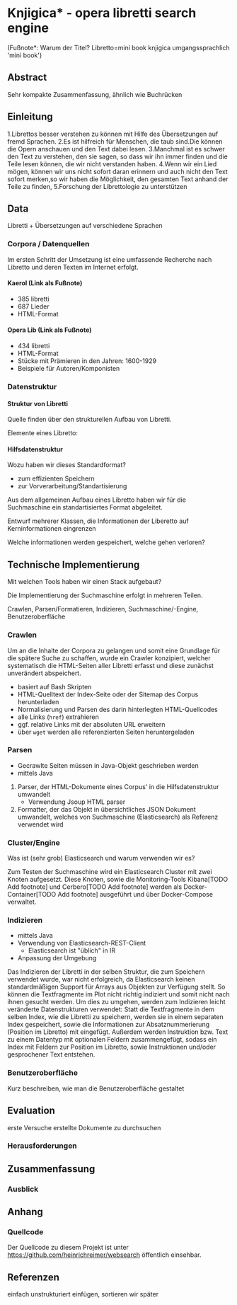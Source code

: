 # Knjigica* - opera libretti search engine

(Fußnote*:
Warum der Titel?
Libretto=mini book
knjigica umgangssprachlich 'mini book')

## Abstract

Sehr kompakte Zusammenfassung, ähnlich wie Buchrücken

## Einleitung

1.Librettos besser verstehen zu können mit Hilfe des Übersetzungen auf fremd Sprachen.
2.Es ist hilfreich für Menschen, die taub sind.Die können die Opern anschauen und den Text dabei lesen.
3.Manchmal ist es schwer den Text zu verstehen, den sie sagen, so dass wir ihn immer finden und die Teile lesen können, die wir nicht verstanden haben.
4.Wenn wir ein Lied mögen, können wir uns nicht sofort daran erinnern und auch nicht den Text sofort merken,so wir haben die Möglichkeit, den gesamten Text anhand der Teile zu finden,
5.Forschung der Librettologie zu unterstützen

## Data

Libretti + Übersetzungen auf verschiedene Sprachen

### Corpora / Datenquellen

Im ersten Schritt der Umsetzung ist eine umfassende Recherche
nach Libretto und deren Texten im Internet erfolgt.

#### Kaerol (Link als Fußnote)

- 385 libretti
- 687 Lieder
- HTML-Format

#### Opera Lib (Link als Fußnote)

- 434 libretti
- HTML-Format
- Stücke mit Prämieren in den Jahren: 1600-1929
- Beispiele für Autoren/Komponisten

<!--
#### Opera Folio (Link als Fußnote)

- noch nicht benutzt
- 512 libretti
- Italienische Libretti vom 18. bis frühes 20. Jahrhundert
- Französische Libretti vom 17. bis 20. Jahrhundert
- Englische Libretti vom 18. Jahrhundert
- Deutsche Libretti vom 18. bis 19. Jahrhundert

#### Opera Glass @ Standford (Link als Fußnote)

- noch nicht benutzt
- 170 Libretti
- 389 Übersetzungen
- 65 Komponisten

#### Aria (Link als Fußnote)

- noch nicht benutzt
- 177 Libretti
- Maintainer/Creator: Rob Glaubitz

#### Teatro La Fenice di Venezia Libretti (Link als Fußnote)

- noch nicht benutzt
- 1792

#### Collection Ulric Voyer (Link als Fußnote)

- noch nicht benutzt
- 220 Libretti
-->

### Datenstruktur

#### Struktur von Libretti

Quelle finden über den strukturellen Aufbau von Libretti. 

Elemente eines Libretto: 


#### Hilfsdatenstruktur 

Wozu haben wir dieses Standardformat?
- zum effizienten Speichern
- zur Vorverarbeitung/Standartisierung

Aus dem allgemeinen Aufbau eines Libretto haben wir für die Suchmaschine ein standartisiertes Format abgeleitet.

Entwurf mehrerer Klassen, die Informationen der Liberetto auf Kerninformationen eingrenzen

Welche informationen werden gespeichert, welche gehen verloren?

## Technische Implementierung

Mit welchen Tools haben wir einen Stack aufgebaut?

Die Implementierung der Suchmaschine erfolgt in mehreren Teilen.

Crawlen, Parsen/Formatieren, Indizieren, Suchmaschine/-Engine, Benutzeroberfläche

### Crawlen

Um an die Inhalte der Corpora zu gelangen 
und somit eine Grundlage für die spätere Suche zu schaffen, 
wurde ein Crawler konzipiert, 
welcher systematisch die HTML-Seiten aller Libretti erfasst 
und diese zunächst unverändert abspeichert. 

- basiert auf Bash Skripten
- HTML-Quelltext der Index-Seite oder der Sitemap des Corpus herunterladen 
- Normalisierung und Parsen des darin hinterlegten HTML-Quellcodes
- alle Links (`href`) extrahieren
- ggf. relative Links mit der absoluten URL erweitern
- über `wget` werden alle referenzierten Seiten heruntergeladen

### Parsen

- Gecrawlte Seiten müssen in Java-Objekt geschrieben werden
- mittels Java

1. Parser, der HTML-Dokumente eines Corpus' in die Hilfsdatenstruktur umwandelt
    - Verwendung Jsoup HTML parser
2. Formatter, der das Objekt in übersichtliches JSON Dokument umwandelt, 
    welches von Suchmaschine (Elasticsearch) als Referenz verwendet wird

### Cluster/Engine

Was ist (sehr grob) Elasticsearch und warum verwenden wir es?

Zum Testen der Suchmaschine wird ein Elasticsearch Cluster mit zwei Knoten aufgesetzt.
Diese Knoten, sowie die Monitoring-Tools Kibana[TODO Add footnote] und Cerbero[TODO Add footnote] 
werden als Docker-Container[TODO Add footnote] ausgeführt und über Docker-Compose verwaltet.

### Indizieren
- mittels Java
- Verwendung von Elasticsearch-REST-Client
  - Elasticsearch ist "üblich" in IR
- Anpassung der Umgebung

Das Indizieren der Libretti in der selben Struktur, 
die zum Speichern verwendet wurde, war nicht erfolgreich, 
da Elasticsearch keinen standardmäßigen Support für Arrays aus Objekten zur Verfügung stellt.
So können die Textfragmente im Plot nicht richtig indiziert und somit nicht nach ihnen gesucht werden.
Um dies zu umgehen, werden zum Indizieren leicht veränderte Datenstrukturen verwendet:
Statt die Textfragmente in dem selben Index, wie die Libretti zu speichern, 
werden sie in einem separaten Index gespeichert, 
sowie die Informationen zur Absatznummerierung (Position im Libretto) mit eingefügt. 
Außerdem werden Instruktion bzw. Text zu einem Datentyp mit optionalen Feldern zusammengefügt, 
sodass ein Index mit Feldern zur Position im Libretto, 
sowie Instruktionen und/oder gesprochener Text entstehen.

### Benutzeroberfläche

Kurz beschreiben, wie man die Benutzeroberfläche gestaltet

## Evaluation

erste Versuche erstellte Dokumente zu durchsuchen

### Herausforderungen

## Zusammenfassung

### Ausblick

## Anhang

### Quellcode

Der Quellcode zu diesem Projekt ist unter https://github.com/heinrichreimer/websearch öffentlich einsehbar.

## Referenzen
einfach unstrukturiert einfügen, sortieren wir später
